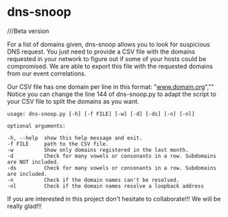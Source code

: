 dns-snoop
=========
///Beta version

For a list of domains given, dns-snoop allows you to look for suspicious DNS request. You just need to provide a CSV file with the domains requested in your network to figure out if some of your hosts could be compromised. We are able to export this file with the requested domains from our event correlations.

Our CSV file has one domain per line in this format: "www.domain.org","" Notice you can change the line 144 of dns-snoop.py to adapt the script to your CSV file to split the domains as you want.


	usage: dns-snoop.py [-h] [-f FILE] [-w] [-d] [-ds] [-n] [-nl]
	
	optional arguments:

	-h, --help  show this help message and exit.
	-f FILE     path to the CSV file.
	-w          Show only domains registered in the last month.
	-d          Check for many vowels or consonants in a row. Subdomains are NOT included.
	-ds         Check for many vowels or consonants in a row. Subdomains are included.
	-n          Check if the domain names can't be resolved.
	-nl         Check if the domain names resolve a loopback address

If you are interested in this project don't hesitate to collaborate!!! We will be really glad!!!
